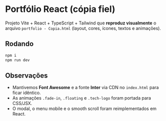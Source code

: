 # Portfólio React (cópia fiel)

Projeto Vite + React + TypeScript + Tailwind que **reproduz visualmente** o arquivo `portfolio - Copia.html` (layout, cores, ícones, textos e animações).

## Rodando
```bash
npm i
npm run dev
```

## Observações
- Mantivemos **Font Awesome** e a fonte **Inter** via CDN no `index.html` para ficar idêntico.
- As animações `.fade-in`, `.floating` e `.tech-logo` foram portada para CSS/JSX.
- O modal, o menu mobile e o smooth scroll foram reimplementados em React.
```